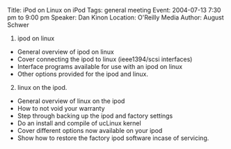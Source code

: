 Title: iPod on Linux on iPod
Tags: general meeting
Event: 2004-07-13 7:30 pm to 9:00 pm
Speaker: Dan Kinon
Location: O'Reilly Media
Author: August Schwer

1. ipod on linux
 - General overview of ipod on linux
 - Cover connecting the ipod to linux (ieee1394/scsi interfaces)
 - Interface programs available for use with an ipod on linux
 - Other options provided for the ipod and linux.
2. linux on the ipod.
 - General overview of linux on the ipod
 - How to not void your warranty
 - Step through backing up the ipod and factory settings
 - Do an install and compile of ucLinux kernel
 - Cover different options now available on your ipod
 - Show how to restore the factory ipod software incase of servicing.

